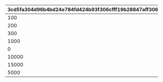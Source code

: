 |3cd5fa304d96b4bd24e784fd424b93f306cfff19b28847aff306568b902e37dc|37eb8bf07e25fb3663cb4a71898366a083dcc67fe99b970c5811a419d76a52d9|51d8d4ad80b5af4a80f054978439a813cd5cc15eb65a768f1e1df8344d994575|30a65f50c93acc6e2f5c71c88602e21bf94b5d40405543dd06db6df67453450d|
| --- | --- | --- | --- |
|100|1|5|1200|
|200|2|8|1200|
|300|3|10|1200|
|1000|4|20|1500|
|0|5|0|1000|
|10000|6|100|1200|
|15000|7|200|1200|
|5000|8|150|2000|
